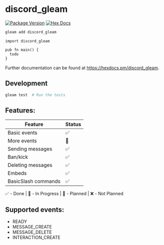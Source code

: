 # discord_gleam

[![Package Version](https://img.shields.io/hexpm/v/discord_gleam)](https://hex.pm/packages/discord_gleam)
[![Hex Docs](https://img.shields.io/badge/hex-docs-ffaff3)](https://hexdocs.pm/discord_gleam/)

```sh
gleam add discord_gleam
```
```gleam
import discord_gleam

pub fn main() {
  todo
}
```

Further documentation can be found at <https://hexdocs.pm/discord_gleam>.

## Development

```sh
gleam test  # Run the tests
```

## Features:
| Feature | Status |
| --- | --- |
| Basic events         | ✅ |
| More events          | 🔨 |
| Sending messages     | ✅ |
| Ban/kick             | ✅ |
| Deleting messages    | ✅ |
| Embeds               | ✅ |
| BasicSlash commands  | ✅ |

✅ - Done | 🔨 - In Progress | 📆 - Planned | ❌ - Not Planned

## Supported events:
- READY
- MESSAGE_CREATE
- MESSAGE_DELETE
- INTERACTION_CREATE
